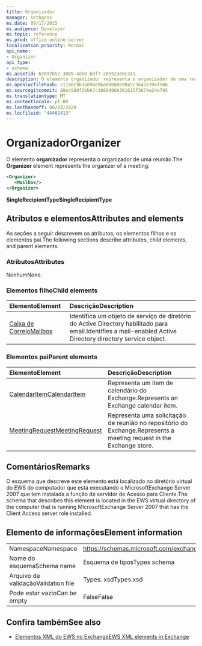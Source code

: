 ```yaml
---
title: Organizador
manager: sethgros
ms.date: 09/17/2015
ms.audience: Developer
ms.topic: reference
ms.prod: office-online-server
localization_priority: Normal
api_name:
- Organizer
api_type:
- schema
ms.assetid: 63892b57-3805-4d60-b9f7-20552a69c241
description: O elemento organizador representa o organizador de uma reunião.
ms.openlocfilehash: c1188c9b3a894e86a08b8869045c3647e394f506
ms.sourcegitcommit: 88ec988f2bb67c1866d06b361615f3674a24e795
ms.translationtype: MT
ms.contentlocale: pt-BR
ms.lasthandoff: 06/03/2020
ms.locfileid: "44462413"
---
```

# <a name="organizer"></a><span data-ttu-id="b8e03-103">Organizador</span><span class="sxs-lookup"><span data-stu-id="b8e03-103">Organizer</span></span>

<span data-ttu-id="b8e03-104">O elemento **organizador** representa o organizador de uma reunião.</span><span class="sxs-lookup"><span data-stu-id="b8e03-104">The **Organizer** element represents the organizer of a meeting.</span></span> 
  
```xml
<Organizer>
   <Mailbox/>
</Organizer>
```

<span data-ttu-id="b8e03-105">**SingleRecipientType**</span><span class="sxs-lookup"><span data-stu-id="b8e03-105">**SingleRecipientType**</span></span>

## <a name="attributes-and-elements"></a><span data-ttu-id="b8e03-106">Atributos e elementos</span><span class="sxs-lookup"><span data-stu-id="b8e03-106">Attributes and elements</span></span>

<span data-ttu-id="b8e03-107">As seções a seguir descrevem os atributos, os elementos filhos e os elementos pai.</span><span class="sxs-lookup"><span data-stu-id="b8e03-107">The following sections describe attributes, child elements, and parent elements.</span></span>
  
### <a name="attributes"></a><span data-ttu-id="b8e03-108">Atributos</span><span class="sxs-lookup"><span data-stu-id="b8e03-108">Attributes</span></span>

<span data-ttu-id="b8e03-109">Nenhum</span><span class="sxs-lookup"><span data-stu-id="b8e03-109">None.</span></span>
  
### <a name="child-elements"></a><span data-ttu-id="b8e03-110">Elementos filho</span><span class="sxs-lookup"><span data-stu-id="b8e03-110">Child elements</span></span>

|<span data-ttu-id="b8e03-111">**Elemento**</span><span class="sxs-lookup"><span data-stu-id="b8e03-111">**Element**</span></span>|<span data-ttu-id="b8e03-112">**Descrição**</span><span class="sxs-lookup"><span data-stu-id="b8e03-112">**Description**</span></span>|
|:-----|:-----|
|[<span data-ttu-id="b8e03-113">Caixa de Correio</span><span class="sxs-lookup"><span data-stu-id="b8e03-113">Mailbox</span></span>](mailbox.md) <br/> |<span data-ttu-id="b8e03-114">Identifica um objeto de serviço de diretório do Active Directory habilitado para email.</span><span class="sxs-lookup"><span data-stu-id="b8e03-114">Identifies a mail-enabled Active Directory directory service object.</span></span>  <br/> |
   
### <a name="parent-elements"></a><span data-ttu-id="b8e03-115">Elementos pai</span><span class="sxs-lookup"><span data-stu-id="b8e03-115">Parent elements</span></span>

|<span data-ttu-id="b8e03-116">**Elemento**</span><span class="sxs-lookup"><span data-stu-id="b8e03-116">**Element**</span></span>|<span data-ttu-id="b8e03-117">**Descrição**</span><span class="sxs-lookup"><span data-stu-id="b8e03-117">**Description**</span></span>|
|:-----|:-----|
|[<span data-ttu-id="b8e03-118">CalendarItem</span><span class="sxs-lookup"><span data-stu-id="b8e03-118">CalendarItem</span></span>](calendaritem.md) <br/> |<span data-ttu-id="b8e03-119">Representa um item de calendário do Exchange.</span><span class="sxs-lookup"><span data-stu-id="b8e03-119">Represents an Exchange calendar item.</span></span>  <br/> |
|[<span data-ttu-id="b8e03-120">MeetingRequest</span><span class="sxs-lookup"><span data-stu-id="b8e03-120">MeetingRequest</span></span>](meetingrequest.md) <br/> |<span data-ttu-id="b8e03-121">Representa uma solicitação de reunião no repositório do Exchange.</span><span class="sxs-lookup"><span data-stu-id="b8e03-121">Represents a meeting request in the Exchange store.</span></span>  <br/> |
   
## <a name="remarks"></a><span data-ttu-id="b8e03-122">Comentários</span><span class="sxs-lookup"><span data-stu-id="b8e03-122">Remarks</span></span>

<span data-ttu-id="b8e03-123">O esquema que descreve este elemento está localizado no diretório virtual do EWS do computador que está executando o MicrosoftExchange Server 2007 que tem instalada a função de servidor de Acesso para Cliente.</span><span class="sxs-lookup"><span data-stu-id="b8e03-123">The schema that describes this element is located in the EWS virtual directory of the computer that is running MicrosoftExchange Server 2007 that has the Client Access server role installed.</span></span>
  
## <a name="element-information"></a><span data-ttu-id="b8e03-124">Elemento de informações</span><span class="sxs-lookup"><span data-stu-id="b8e03-124">Element information</span></span>

|||
|:-----|:-----|
|<span data-ttu-id="b8e03-125">Namespace</span><span class="sxs-lookup"><span data-stu-id="b8e03-125">Namespace</span></span>  <br/> |https://schemas.microsoft.com/exchange/services/2006/types  <br/> |
|<span data-ttu-id="b8e03-126">Nome do esquema</span><span class="sxs-lookup"><span data-stu-id="b8e03-126">Schema name</span></span>  <br/> |<span data-ttu-id="b8e03-127">Esquema de tipos</span><span class="sxs-lookup"><span data-stu-id="b8e03-127">Types schema</span></span>  <br/> |
|<span data-ttu-id="b8e03-128">Arquivo de validação</span><span class="sxs-lookup"><span data-stu-id="b8e03-128">Validation file</span></span>  <br/> |<span data-ttu-id="b8e03-129">Types. xsd</span><span class="sxs-lookup"><span data-stu-id="b8e03-129">Types.xsd</span></span>  <br/> |
|<span data-ttu-id="b8e03-130">Pode estar vazio</span><span class="sxs-lookup"><span data-stu-id="b8e03-130">Can be empty</span></span>  <br/> |<span data-ttu-id="b8e03-131">False</span><span class="sxs-lookup"><span data-stu-id="b8e03-131">False</span></span>  <br/> |
   
## <a name="see-also"></a><span data-ttu-id="b8e03-132">Confira também</span><span class="sxs-lookup"><span data-stu-id="b8e03-132">See also</span></span>

- [<span data-ttu-id="b8e03-133">Elementos XML do EWS no Exchange</span><span class="sxs-lookup"><span data-stu-id="b8e03-133">EWS XML elements in Exchange</span></span>](ews-xml-elements-in-exchange.md)

